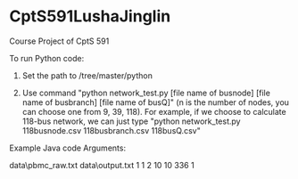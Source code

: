 # CptS591LushaJinglin
Course Project of CptS 591


To run Python code:

1. Set the path to /tree/master/python

2. Use command "python network_test.py [file name of busnode] [file name of busbranch] [file name of busQ]" (n is the number of nodes, you can choose one from 9, 39, 118). For example, if we choose to calculate 118-bus network, we can just type "python network_test.py 118busnode.csv 118busbranch.csv 118busQ.csv"



Example Java code Arguments:

data\pbmc_raw.txt data\output.txt 1 1 2 10 10 336 1
